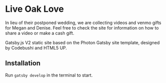 # Live Oak Love

In lieu of their postponed wedding, we are collecting videos and venmo gifts for Megan and Denise. Feel free to check the site for information on how to share a video or make a cash gift.

Gatsby.js V2 static site based on the Photon Gatsby site template, designed by Codebushi and HTML5 UP.

## Installation

Run `gatsby develop` in the terminal to start.
